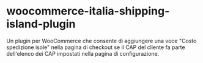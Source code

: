 # woocommerce-italia-shipping-island-plugin
Un plugin per WooCommerce che consente di aggiungere una voce "Costo spedizione isole" nella pagina di checkout se il CAP del cliente fa parte dell'elenco dei CAP impostati nella pagina di configurazione.



